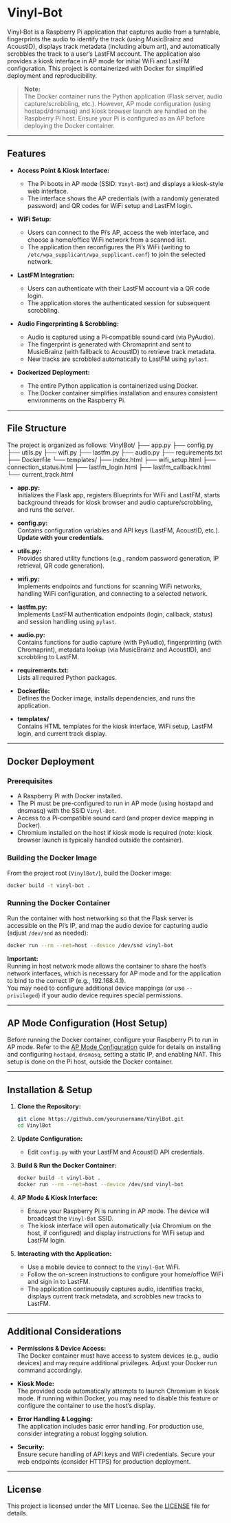 # Vinyl‑Bot

Vinyl‑Bot is a Raspberry Pi application that captures audio from a turntable, fingerprints the audio to identify the track (using MusicBrainz and AcoustID), displays track metadata (including album art), and automatically scrobbles the track to a user’s LastFM account. The application also provides a kiosk interface in AP mode for initial WiFi and LastFM configuration. This project is containerized with Docker for simplified deployment and reproducibility.

> **Note:**  
> The Docker container runs the Python application (Flask server, audio capture/scrobbling, etc.). However, AP mode configuration (using hostapd/dnsmasq) and kiosk browser launch are handled on the Raspberry Pi host. Ensure your Pi is configured as an AP before deploying the Docker container.

---

## Features

- **Access Point & Kiosk Interface:**  
  - The Pi boots in AP mode (SSID: `Vinyl-Bot`) and displays a kiosk-style web interface.
  - The interface shows the AP credentials (with a randomly generated password) and QR codes for WiFi setup and LastFM login.

- **WiFi Setup:**  
  - Users can connect to the Pi’s AP, access the web interface, and choose a home/office WiFi network from a scanned list.
  - The application then reconfigures the Pi’s WiFi (writing to `/etc/wpa_supplicant/wpa_supplicant.conf`) to join the selected network.

- **LastFM Integration:**  
  - Users can authenticate with their LastFM account via a QR code login.
  - The application stores the authenticated session for subsequent scrobbling.

- **Audio Fingerprinting & Scrobbling:**  
  - Audio is captured using a Pi‑compatible sound card (via PyAudio).
  - The fingerprint is generated with Chromaprint and sent to MusicBrainz (with fallback to AcoustID) to retrieve track metadata.
  - New tracks are scrobbled automatically to LastFM using `pylast`.

- **Dockerized Deployment:**  
  - The entire Python application is containerized using Docker.
  - The Docker container simplifies installation and ensures consistent environments on the Raspberry Pi.

---

## File Structure

The project is organized as follows:
VinylBot/
├── app.py
├── config.py
├── utils.py
├── wifi.py
├── lastfm.py
├── audio.py
├── requirements.txt
├── Dockerfile
└── templates/
    ├── index.html
    ├── wifi_setup.html
    ├── connection_status.html
    ├── lastfm_login.html
    ├── lastfm_callback.html
    └── current_track.html

- **app.py:**  
  Initializes the Flask app, registers Blueprints for WiFi and LastFM, starts background threads for kiosk browser and audio capture/scrobbling, and runs the server.

- **config.py:**  
  Contains configuration variables and API keys (LastFM, AcoustID, etc.). **Update with your credentials.**

- **utils.py:**  
  Provides shared utility functions (e.g., random password generation, IP retrieval, QR code generation).

- **wifi.py:**  
  Implements endpoints and functions for scanning WiFi networks, handling WiFi configuration, and connecting to a selected network.

- **lastfm.py:**  
  Implements LastFM authentication endpoints (login, callback, status) and session handling using `pylast`.

- **audio.py:**  
  Contains functions for audio capture (with PyAudio), fingerprinting (with Chromaprint), metadata lookup (via MusicBrainz and AcoustID), and scrobbling to LastFM.

- **requirements.txt:**  
  Lists all required Python packages.

- **Dockerfile:**  
  Defines the Docker image, installs dependencies, and runs the application.

- **templates/**  
  Contains HTML templates for the kiosk interface, WiFi setup, LastFM login, and current track display.

---

## Docker Deployment

### Prerequisites

- A Raspberry Pi with Docker installed.
- The Pi must be pre-configured to run in AP mode (using hostapd and dnsmasq) with the SSID `Vinyl-Bot`.
- Access to a Pi‑compatible sound card (and proper device mapping in Docker).
- Chromium installed on the host if kiosk mode is required (note: kiosk browser launch is typically handled outside the container).

### Building the Docker Image

From the project root (`VinylBot/`), build the Docker image:
```bash
docker build -t vinyl-bot .
```
### Running the Docker Container

Run the container with host networking so that the Flask server is accessible on the Pi’s IP, and map the audio device for capturing audio (adjust `/dev/snd` as needed):

```bash
docker run --rm --net=host --device /dev/snd vinyl-bot
```
**Important:**  
Running in host network mode allows the container to share the host’s network interfaces, which is necessary for AP mode and for the application to bind to the correct IP (e.g., 192.168.4.1).  
You may need to configure additional device mappings (or use `--privileged`) if your audio device requires special permissions.

---

## AP Mode Configuration (Host Setup)

Before running the Docker container, configure your Raspberry Pi to run in AP mode. Refer to the [AP Mode Configuration](./AP_MODE_CONFIGURATION.md) guide for details on installing and configuring `hostapd`, `dnsmasq`, setting a static IP, and enabling NAT. This setup is done on the Pi host, outside the Docker container.

---

## Installation & Setup

1. **Clone the Repository:**

   ```bash
   git clone https://github.com/yourusername/VinylBot.git
   cd VinylBot
   ```

2. **Update Configuration:**
   - Edit `config.py` with your LastFM and AcoustID API credentials.

3. **Build & Run the Docker Container:**

   ```bash
   docker build -t vinyl-bot .
   docker run --rm --net=host --device /dev/snd vinyl-bot
   ```

4. **AP Mode & Kiosk Interface:**
   - Ensure your Raspberry Pi is running in AP mode. The device will broadcast the `Vinyl-Bot` SSID.
   - The kiosk interface will open automatically (via Chromium on the host, if configured) and display instructions for WiFi setup and LastFM login.

5. **Interacting with the Application:**
   - Use a mobile device to connect to the `Vinyl-Bot` WiFi.
   - Follow the on-screen instructions to configure your home/office WiFi and sign in to LastFM.
   - The application continuously captures audio, identifies tracks, displays current track metadata, and scrobbles new tracks to LastFM.

---

## Additional Considerations

- **Permissions & Device Access:**  
  The Docker container must have access to system devices (e.g., audio devices) and may require additional privileges. Adjust your Docker run command accordingly.

- **Kiosk Mode:**  
  The provided code automatically attempts to launch Chromium in kiosk mode. If running within Docker, you may need to disable this feature or configure the container to use the host’s display.

- **Error Handling & Logging:**  
  The application includes basic error handling. For production use, consider integrating a robust logging solution.

- **Security:**  
  Ensure secure handling of API keys and WiFi credentials. Secure your web endpoints (consider HTTPS) for production deployment.

---

## License

This project is licensed under the MIT License. See the [LICENSE](LICENSE) file for details.
